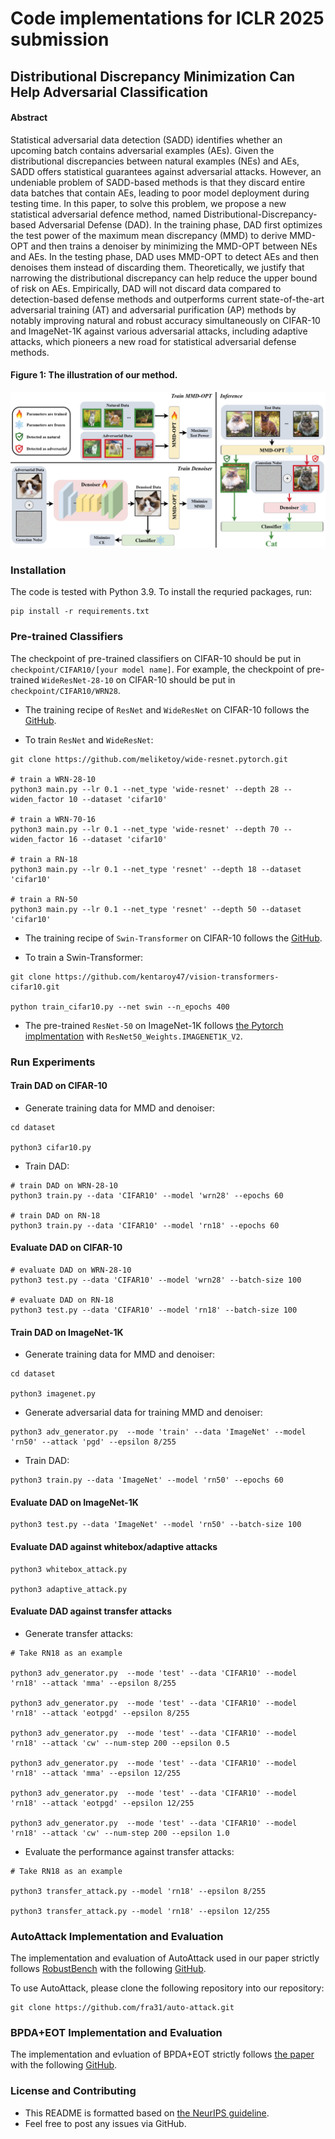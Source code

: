 # Code implementations for ICLR 2025 submission
## Distributional Discrepancy Minimization Can Help Adversarial Classification

 #### Abstract
 Statistical adversarial data detection (SADD) identifies whether an upcoming batch contains adversarial examples (AEs). Given the distributional discrepancies between natural examples (NEs) and AEs, SADD offers statistical guarantees against adversarial attacks. However, an undeniable problem of SADD-based methods is that they discard entire data batches that contain AEs, leading to poor model deployment during testing time. In this paper, to solve this problem, we propose a new statistical adversarial defence method, named Distributional-Discrepancy-based Adversarial Defense (DAD). In the training phase, DAD first optimizes the test power of the maximum mean discrepancy (MMD) to derive MMD-OPT and then trains a denoiser by minimizing the MMD-OPT between NEs and AEs. In the testing phase, DAD uses MMD-OPT to detect AEs and then denoises them instead of discarding them. Theoretically, we justify that narrowing the distributional discrepancy can help reduce the upper bound of risk on AEs. Empirically, DAD will not discard data compared to detection-based defense methods and outperforms current state-of-the-art adversarial training (AT) and adversarial purification (AP) methods by notably improving natural and robust accuracy simultaneously on CIFAR-10 and ImageNet-1K against various adversarial attacks, including adaptive attacks, which pioneers a new road for statistical adversarial defense methods.

#### Figure 1: The illustration of our method.
![pipeline](images/pipeline.jpg)

### Installation
The code is tested with Python 3.9. To install the requried packages, run:
```
pip install -r requirements.txt
```

### Pre-trained Classifiers
The checkpoint of pre-trained classifiers on CIFAR-10 should be put in 
```checkpoint/CIFAR10/[your model name]```. For example, the checkpoint of pre-trained ```WideResNet-28-10``` on CIFAR-10 should be put in ```checkpoint/CIFAR10/WRN28```.
- The training recipe of ```ResNet``` and ```WideResNet``` on CIFAR-10 follows the [GitHub](https://github.com/meliketoy/wide-resnet.pytorch). 

- To train ```ResNet``` and ```WideResNet```:
```
git clone https://github.com/meliketoy/wide-resnet.pytorch.git

# train a WRN-28-10
python3 main.py --lr 0.1 --net_type 'wide-resnet' --depth 28 --widen_factor 10 --dataset 'cifar10'

# train a WRN-70-16
python3 main.py --lr 0.1 --net_type 'wide-resnet' --depth 70 --widen_factor 16 --dataset 'cifar10'

# train a RN-18
python3 main.py --lr 0.1 --net_type 'resnet' --depth 18 --dataset 'cifar10'

# train a RN-50
python3 main.py --lr 0.1 --net_type 'resnet' --depth 50 --dataset 'cifar10'
```
- The training recipe of ```Swin-Transformer``` on CIFAR-10 follows the [GitHub](https://github.com/kentaroy47/vision-transformers-cifar10).

- To train a Swin-Transformer: 
```
git clone https://github.com/kentaroy47/vision-transformers-cifar10.git

python train_cifar10.py --net swin --n_epochs 400
```

- The pre-trained ```ResNet-50``` on ImageNet-1K follows [the Pytorch implmentation](https://pytorch.org/vision/main/models/generated/torchvision.models.resnet50.html) with ```ResNet50_Weights.IMAGENET1K_V2```.

### Run Experiments
#### Train DAD on CIFAR-10
- Generate training data for MMD and denoiser:
```
cd dataset

python3 cifar10.py
```
- Train DAD:
```
# train DAD on WRN-28-10
python3 train.py --data 'CIFAR10' --model 'wrn28' --epochs 60 

# train DAD on RN-18
python3 train.py --data 'CIFAR10' --model 'rn18' --epochs 60 
```

#### Evaluate DAD on CIFAR-10
```
# evaluate DAD on WRN-28-10
python3 test.py --data 'CIFAR10' --model 'wrn28' --batch-size 100

# evaluate DAD on RN-18
python3 test.py --data 'CIFAR10' --model 'rn18' --batch-size 100
```

#### Train DAD on ImageNet-1K
- Generate training data for MMD and denoiser:
```
cd dataset

python3 imagenet.py
```
- Generate adversarial data for training MMD and denoiser:

```
python3 adv_generator.py  --mode 'train' --data 'ImageNet' --model 'rn50' --attack 'pgd' --epsilon 8/255
```
- Train DAD:
```
python3 train.py --data 'ImageNet' --model 'rn50' --epochs 60 
```

#### Evaluate DAD on ImageNet-1K
```
python3 test.py --data 'ImageNet' --model 'rn50' --batch-size 100
```

#### Evaluate DAD against whitebox/adaptive attacks
```
python3 whitebox_attack.py

python3 adaptive_attack.py

```

#### Evaluate DAD against transfer attacks
- Generate transfer attacks:
```
# Take RN18 as an example

python3 adv_generator.py  --mode 'test' --data 'CIFAR10' --model 'rn18' --attack 'mma' --epsilon 8/255

python3 adv_generator.py  --mode 'test' --data 'CIFAR10' --model 'rn18' --attack 'eotpgd' --epsilon 8/255

python3 adv_generator.py  --mode 'test' --data 'CIFAR10' --model 'rn18' --attack 'cw' --num-step 200 --epsilon 0.5

python3 adv_generator.py  --mode 'test' --data 'CIFAR10' --model 'rn18' --attack 'mma' --epsilon 12/255

python3 adv_generator.py  --mode 'test' --data 'CIFAR10' --model 'rn18' --attack 'eotpgd' --epsilon 12/255

python3 adv_generator.py  --mode 'test' --data 'CIFAR10' --model 'rn18' --attack 'cw' --num-step 200 --epsilon 1.0
```

- Evaluate the performance against transfer attacks:
```
# Take RN18 as an example

python3 transfer_attack.py --model 'rn18' --epsilon 8/255

python3 transfer_attack.py --model 'rn18' --epsilon 12/255
```

### AutoAttack Implementation and Evaluation
The implementation and evaluation of AutoAttack used in our paper strictly follows [RobustBench](https://robustbench.github.io/) with the following [GitHub](https://github.com/RobustBench/robustbench).

To use AutoAttack, please clone the following repository into our repository:

```
git clone https://github.com/fra31/auto-attack.git
```

### BPDA+EOT Implementation and Evaluation
The implementation and evluation of BPDA+EOT strictly follows [the paper](https://arxiv.org/abs/2005.13525) with the following [GitHub](https://github.com/point0bar1/ebm-defense).


### License and Contributing
- This README is formatted based on [the NeurIPS guideline](https://github.com/paperswithcode/releasing-research-code).
- Feel free to post any issues via GitHub.
